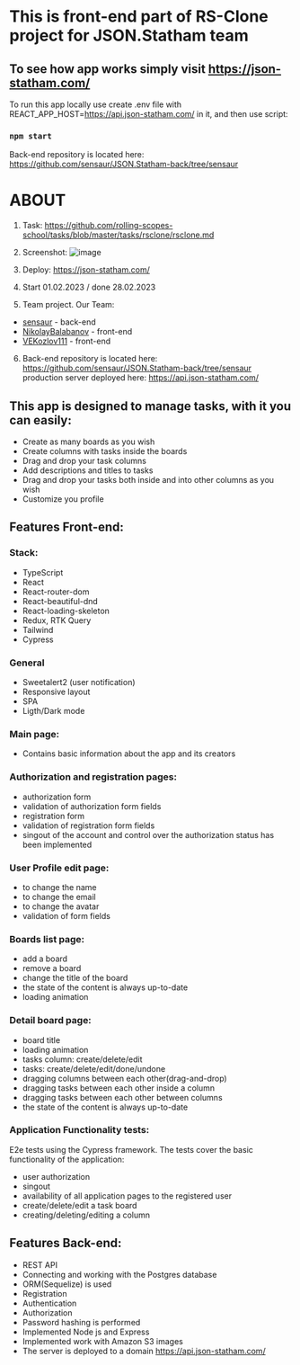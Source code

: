 # This is front-end part of RS-Clone project for JSON.Statham team
## To see how app works simply visit https://json-statham.com/
To run this app locally use create .env file with
REACT_APP_HOST=https://api.json-statham.com/
in it, and then use script:
### `npm start`

Back-end repository is located here:
https://github.com/sensaur/JSON.Statham-back/tree/sensaur

# ABOUT

1. Task: https://github.com/rolling-scopes-school/tasks/blob/master/tasks/rsclone/rsclone.md
2. Screenshot:
![image](https://user-images.githubusercontent.com/96470401/223028873-f4fa63a3-d5b9-41a6-a15b-09d80b059de5.png)


3. Deploy: https://json-statham.com/
4. Start 01.02.2023 / done 28.02.2023
5. Team project. Our Team: 
- [sensaur](https://github.com/sensaur) - back-end
- [NikolayBalabanov](https://github.com/sensaur) - front-end
- [VEKozlov111](https://github.com/VEKozlov111) - front-end
6. Back-end 
repository is located here: https://github.com/sensaur/JSON.Statham-back/tree/sensaur
production server deployed here: https://api.json-statham.com/

## This app is designed to manage tasks, with it you can easily:
- Create as many boards as you wish
- Create columns with tasks inside the boards
- Drag and drop your task columns
- Add descriptions and titles to tasks
- Drag and drop your tasks both inside and into other columns as you wish
- Customize you profile


## Features Front-end:

### Stack:
- TypeScript
- React
- React-router-dom
- React-beautiful-dnd
- React-loading-skeleton
- Redux, RTK Query
- Tailwind
- Cypress

### General
- Sweetalert2 (user notification)
- Responsive layout
- SPA
- Ligth/Dark mode

### Main page:
- Contains basic information about the app and its creators

### Authorization and registration pages:
- authorization form
- validation of authorization form fields
- registration form
- validation of registration form fields
- singout of the account and control over the authorization status has been implemented

### User Profile edit page:
- to change the name
- to change the email
- to change the avatar
- validation of form fields

### Boards list page:
- add a board
- remove a board
- change the title of the board
- the state of the content is always up-to-date
- loading animation

### Detail board page:
- board title
- loading animation
- tasks column: create/delete/edit 
- tasks: create/delete/edit/done/undone
- dragging columns between each other(drag-and-drop)
- dragging tasks between each other inside a column
- dragging tasks between each other between columns
- the state of the content is always up-to-date

### Application Functionality tests:
E2e tests using the Cypress framework.
The tests cover the basic functionality of the application:
- user authorization
- singout
- availability of all application pages to the registered user
- create/delete/edit a task board
- creating/deleting/editing a column

## Features Back-end:
- REST API
- Connecting and working with the Postgres database
- ORM(Sequelize) is used
- Registration
- Authentication
- Authorization
- Password hashing is performed
- Implemented Node js and Express
- Implemented work with Amazon S3 images
- The server is deployed to a domain https://api.json-statham.com/
